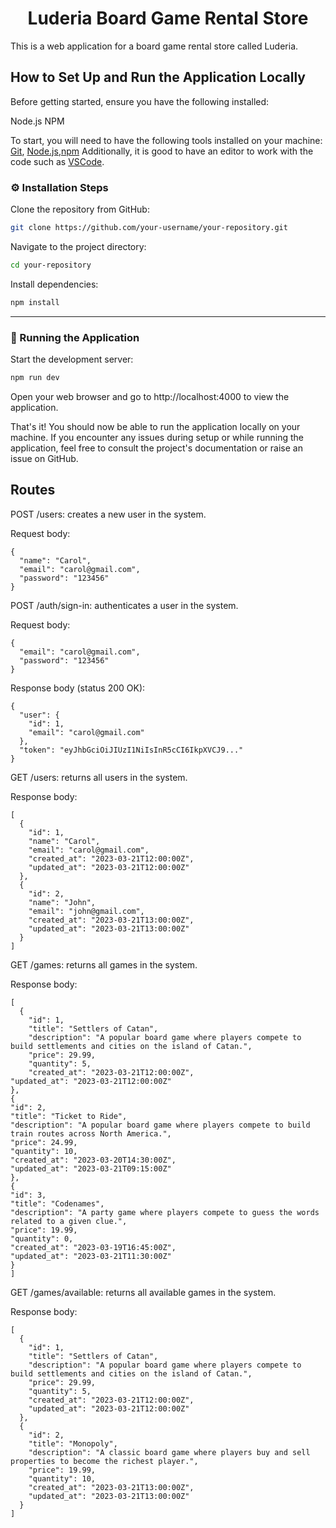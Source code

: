<center>

# Luderia Board Game Rental Store

</center>

This is a web application for a board game rental store called Luderia.

## How to Set Up and Run the Application Locally

Before getting started, ensure you have the following installed:

Node.js
NPM

To start, you will need to have the following tools installed on your machine:
[Git](https://git-scm.com), [Node.js](https://nodejs.org/en/),[npm](https://www.npmjs.com/package/npm) 
Additionally, it is good to have an editor to work with the code such as [VSCode](https://code.visualstudio.com/).

### :gear: Installation Steps

Clone the repository from GitHub:

```bash
git clone https://github.com/your-username/your-repository.git
```

Navigate to the project directory:

```bash
cd your-repository
```

Install dependencies:

```bash
npm install
```

---

### 🎲 Running the Application

Start the development server:

```bash
npm run dev
```

Open your web browser and go to http://localhost:4000 to view the application.

That's it! You should now be able to run the application locally on your machine. If you encounter any issues during setup or while running the application, feel free to consult the project's documentation or raise an issue on GitHub.

## Routes

POST /users: creates a new user in the system.

Request body:
```
{
  "name": "Carol",
  "email": "carol@gmail.com",
  "password": "123456"
}
```

POST /auth/sign-in: authenticates a user in the system.

Request body:
```
{
  "email": "carol@gmail.com",
  "password": "123456"
}
```

Response body (status 200 OK):
```
{
  "user": {
    "id": 1,
    "email": "carol@gmail.com"
  },
  "token": "eyJhbGciOiJIUzI1NiIsInR5cCI6IkpXVCJ9..."
}
```

GET /users: returns all users in the system.

Response body:
```
[
  {
    "id": 1,
    "name": "Carol",
    "email": "carol@gmail.com",
    "created_at": "2023-03-21T12:00:00Z",
    "updated_at": "2023-03-21T12:00:00Z"
  },
  {
    "id": 2,
    "name": "John",
    "email": "john@gmail.com",
    "created_at": "2023-03-21T13:00:00Z",
    "updated_at": "2023-03-21T13:00:00Z"
  }
]
```

GET /games: returns all games in the system.

Response body:
```
[
  {
    "id": 1,
    "title": "Settlers of Catan",
    "description": "A popular board game where players compete to build settlements and cities on the island of Catan.",
    "price": 29.99,
    "quantity": 5,
    "created_at": "2023-03-21T12:00:00Z",
"updated_at": "2023-03-21T12:00:00Z"
},
{
"id": 2,
"title": "Ticket to Ride",
"description": "A popular board game where players compete to build train routes across North America.",
"price": 24.99,
"quantity": 10,
"created_at": "2023-03-20T14:30:00Z",
"updated_at": "2023-03-21T09:15:00Z"
},
{
"id": 3,
"title": "Codenames",
"description": "A party game where players compete to guess the words related to a given clue.",
"price": 19.99,
"quantity": 0,
"created_at": "2023-03-19T16:45:00Z",
"updated_at": "2023-03-21T11:30:00Z"
}
]
```

GET /games/available: returns all available games in the system.

Response body:
```
[
  {
    "id": 1,
    "title": "Settlers of Catan",
    "description": "A popular board game where players compete to build settlements and cities on the island of Catan.",
    "price": 29.99,
    "quantity": 5,
    "created_at": "2023-03-21T12:00:00Z",
    "updated_at": "2023-03-21T12:00:00Z"
  },
  {
    "id": 2,
    "title": "Monopoly",
    "description": "A classic board game where players buy and sell properties to become the richest player.",
    "price": 19.99,
    "quantity": 10,
    "created_at": "2023-03-21T13:00:00Z",
    "updated_at": "2023-03-21T13:00:00Z"
  }
]

```
